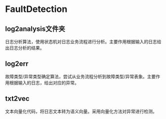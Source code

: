 # FaultDetection
## log2analysis文件夹
日志分析算法，使用状态机对日志业务流程进行分析。主要作用根据输入的日志给出日志分析的结果。

## log2err
故障类型/异常类型确定算法，尝试从业务流程分析到故障类型/异常表象。主要作用根据输入的日志，给出对应的异常。

## txt2vec
文本向量化代码，将日志文本转为语义向量。采用向量化方法对异常进行检测。
